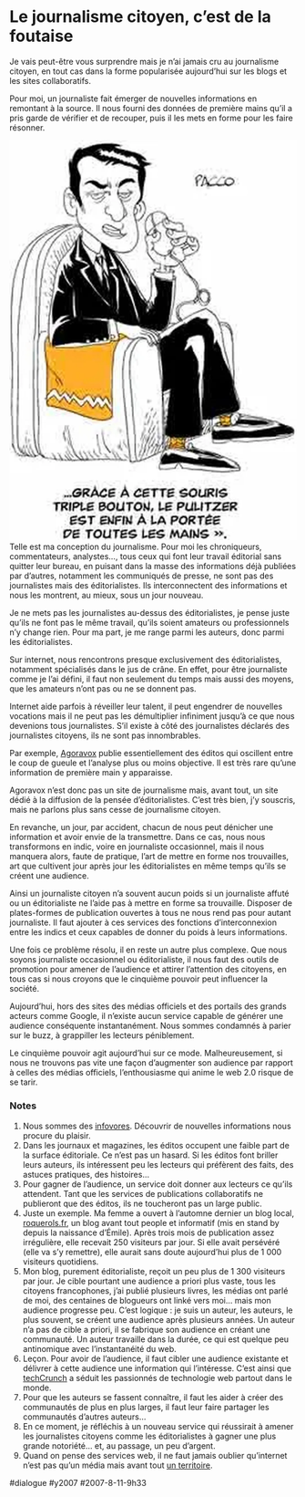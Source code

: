 # Le journalisme citoyen, c’est de la foutaise

Je vais peut-être vous surprendre mais je n’ai jamais cru au journalisme citoyen, en tout cas dans la forme popularisée aujourd’hui sur les blogs et les sites collaboratifs.

Pour moi, un journaliste fait émerger de nouvelles informations en remontant à la source. Il nous fourni des données de première mains qu’il a pris garde de vérifier et de recouper, puis il les mets en forme pour les faire résonner.

[![Par Pacco](_i/20070811pacco.webp)](http://www.fuckingkarma.com)Telle est ma conception du journalisme. Pour moi les chroniqueurs, commentateurs, analystes…, tous ceux qui font leur travail éditorial sans quitter leur bureau, en puisant dans la masse des informations déjà publiées par d’autres, notamment les communiqués de presse, ne sont pas des journalistes mais des éditorialistes. Ils interconnectent des informations et nous les montrent, au mieux, sous un jour nouveau.

Je ne mets pas les journalistes au-dessus des éditorialistes, je pense juste qu’ils ne font pas le même travail, qu’ils soient amateurs ou professionnels n’y change rien. Pour ma part, je me range parmi les auteurs, donc parmi les éditorialistes.

Sur internet, nous rencontrons presque exclusivement des éditorialistes, notamment spécialisés dans le jus de crâne. En effet, pour être journaliste comme je l’ai défini, il faut non seulement du temps mais aussi des moyens, que les amateurs n’ont pas ou ne se donnent pas.

Internet aide parfois à réveiller leur talent, il peut engendrer de nouvelles vocations mais il ne peut pas les démultiplier infiniment jusqu’à ce que nous devenions tous journalistes. S’il existe à côté des journalistes déclarés des journalistes citoyens, ils ne sont pas innombrables.

Par exemple, [Agoravox](http://www.agoravox.fr) publie essentiellement des éditos qui oscillent entre le coup de gueule et l’analyse plus ou moins objective. Il est très rare qu’une information de première main y apparaisse.

Agoravox n’est donc pas un site de journalisme mais, avant tout, un site dédié à la diffusion de la pensée d’éditorialistes. C’est très bien, j’y souscris, mais ne parlons plus sans cesse de journalisme citoyen.

En revanche, un jour, par accident, chacun de nous peut dénicher une information et avoir envie de la transmettre. Dans ce cas, nous nous transformons en indic, voire en journaliste occasionnel, mais il nous manquera alors, faute de pratique, l’art de mettre en forme nos trouvailles, art que cultivent jour après jour les éditorialistes en même temps qu’ils se créent une audience.

Ainsi un journaliste citoyen n’a souvent aucun poids si un journaliste affuté ou un éditorialiste ne l’aide pas à mettre en forme sa trouvaille. Disposer de plates-formes de publication ouvertes à tous ne nous rend pas pour autant journaliste. Il faut ajouter à ces services des fonctions d’interconnexion entre les indics et ceux capables de donner du poids à leurs informations.

Une fois ce problème résolu, il en reste un autre plus complexe. Que nous soyons journaliste occasionnel ou éditorialiste, il nous faut des outils de promotion pour amener de l’audience et attirer l’attention des citoyens, en tous cas si nous croyons que le cinquième pouvoir peut influencer la société.

Aujourd’hui, hors des sites des médias officiels et des portails des grands acteurs comme Google, il n’existe aucun service capable de générer une audience conséquente instantanément. Nous sommes condamnés à parier sur le buzz, à grappiller les lecteurs péniblement.

Le cinquième pouvoir agit aujourd’hui sur ce mode. Malheureusement, si nous ne trouvons pas vite une façon d’augmenter son audience par rapport à celles des médias officiels, l’enthousiasme qui anime le web 2.0 risque de se tarir.

### Notes

1. Nous sommes des [infovores](../../2006/7/infovore.md). Découvrir de nouvelles informations nous procure du plaisir.
2. Dans les journaux et magazines, les éditos occupent une faible part de la surface éditoriale. Ce n’est pas un hasard. Si les éditos font briller leurs auteurs, ils intéressent peu les lecteurs qui préfèrent des faits, des astuces pratiques, des histoires…
3. Pour gagner de l’audience, un service doit donner aux lecteurs ce qu’ils attendent. Tant que les services de publications collaboratifs ne publieront que des éditos, ils ne toucheront pas un large public.
4. Juste un exemple. Ma femme a ouvert à l’automne dernier un blog local, [roquerols.fr](http://www.roquerols.fr), un blog avant tout people et informatif (mis en stand by depuis la naissance d’Émile). Après trois mois de publication assez irrégulière, elle recevait 250 visiteurs par jour. Si elle avait persévéré (elle va s’y remettre), elle aurait sans doute aujourd’hui plus de 1 000 visiteurs quotidiens.
5. Mon blog, purement éditorialiste, reçoit un peu plus de 1 300 visiteurs par jour. Je cible pourtant une audience a priori plus vaste, tous les citoyens francophones, j’ai publié plusieurs livres, les médias ont parlé de moi, des centaines de blogueurs ont linké vers moi… mais mon audience progresse peu. C’est logique : je suis un auteur, les auteurs, le plus souvent, se créent une audience après plusieurs années. Un auteur n’a pas de cible a priori, il se fabrique son audience en créant une communauté. Un auteur travaille dans la durée, ce qui est quelque peu antinomique avec l’instantanéité du web.
6. Leçon. Pour avoir de l’audience, il faut cibler une audience existante et délivrer à cette audience une information qui l’intéresse. C’est ainsi que [techCrunch](http://fr.techcrunch.com) a séduit les passionnés de technologie web partout dans le monde.
7. Pour que les auteurs se fassent connaître, il faut les aider à créer des communautés de plus en plus larges, il faut leur faire partager les communautés d’autres auteurs…
8. En ce moment, je réfléchis à un nouveau service qui réussirait à amener les journalistes citoyens comme les éditorialistes à gagner une plus grande notoriété… et, au passage, un peu d’argent.
9. Quand on pense des services web, il ne faut jamais oublier qu’internet n’est pas qu’un média mais avant tout [un territoire](../../2006/7/internet-comme-territoire.md).


#dialogue #y2007 #2007-8-11-9h33
